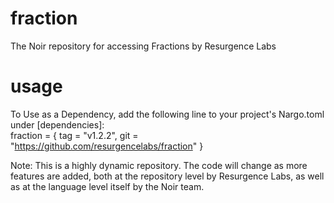 # fraction
The Noir repository for accessing Fractions by Resurgence Labs

# usage
To Use as a Dependency, add the following line to your project's Nargo.toml under [dependencies]:  
fraction = { tag = "v1.2.2", git = "https://github.com/resurgencelabs/fraction" }

Note: This is a highly dynamic repository. The code will change as more features are added, both at the repository level by Resurgence Labs, as well as at the language level itself by the Noir team.


